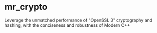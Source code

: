 # mr_crypto
Leverage the unmatched performance of "OpenSSL 3" cryptography and hashing, with the conciseness and robustness of Modern C++
